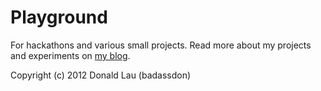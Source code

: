 Playground
===========

For hackathons and various small projects. Read more about my projects and experiments on [my blog](http://www.badassdon.com).

Copyright (c) 2012 Donald Lau (badassdon)

